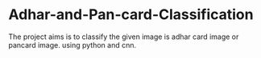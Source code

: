 # Adhar-and-Pan-card-Classification
The project aims is to classify the given image is adhar card image or pancard image. using python and cnn.
